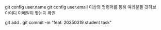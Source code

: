 git config user.name
git config user.email
이상의 명령어를 통해 여러분들 깃허브 아이디 이메일이 맞는지 확인

git add .
git commit -m "feat: 20250319 student task"